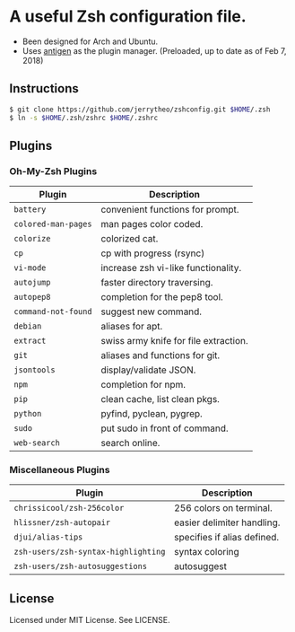 # A useful Zsh configuration file.

- Been designed for Arch and Ubuntu.
- Uses [antigen](http://antigen.sharats.me/) as the plugin manager. (Preloaded, up to date as of Feb 7, 2018)

## Instructions
```zsh
$ git clone https://github.com/jerrytheo/zshconfig.git $HOME/.zsh
$ ln -s $HOME/.zsh/zshrc $HOME/.zshrc
```

## Plugins

### Oh-My-Zsh Plugins
|Plugin|Description|
| --- | --- |
| `battery` | convenient functions for prompt. |
| `colored-man-pages` | man pages color coded. |
| `colorize` | colorized cat. |
| `cp` | cp with progress (rsync) |
| `vi-mode` | increase zsh vi-like functionality. |
| `autojump` | faster directory traversing. |
| `autopep8` | completion for the pep8 tool. |
| `command-not-found` | suggest new command. |
| `debian` | aliases for apt. |
| `extract` | swiss army knife for file extraction. |
| `git` | aliases and functions for git. |
| `jsontools` | display/validate JSON. |
| `npm` | completion for npm. |
| `pip` | clean cache, list clean pkgs. |
| `python` | pyfind, pyclean, pygrep. |
| `sudo` | put sudo in front of command. |
| `web-search` | search online. |

### Miscellaneous Plugins
|Plugin|Description|
| --- | --- |
| `chrissicool/zsh-256color` | 256 colors on terminal. |
| `hlissner/zsh-autopair` | easier delimiter handling. |
| `djui/alias-tips` | specifies if alias defined. |
| `zsh-users/zsh-syntax-highlighting` | syntax coloring |
| `zsh-users/zsh-autosuggestions` | autosuggest |

## License
Licensed under MIT License. See LICENSE.